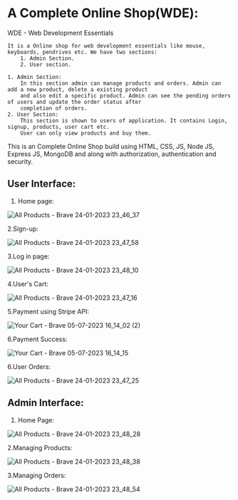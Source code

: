# A Complete Online Shop(WDE):
WDE - Web Development Essentials
    
    It is a Online shop for web development essentials like mouse, keyboards, pendrives etc. We have two sections:
        1. Admin Section.
        2. User section.
    
    1. Admin Section:
        In this section admin can manage products and orders. Admin can add a new product, delete a existing product 
        and also edit a specific product. Admin can see the pending orders of users and update the order status after 
        completion of orders.
    2. User Section:
        This section is shown to users of application. It contains Login, signup, products, user cart etc.
        User can only view products and buy them. 
    
This is an Complete Online Shop build using HTML, CSS, JS, Node JS, Express JS, MongoDB and 
along with authorization, authentication and security.
    

## User Interface:

1. Home page:

![All Products - Brave 24-01-2023 23_46_37](https://user-images.githubusercontent.com/90609297/214377549-d438f40b-9150-4564-978a-605752d10e3c.png)

2.Sign-up:

![All Products - Brave 24-01-2023 23_47_58](https://user-images.githubusercontent.com/90609297/214377578-5c72fd76-fde1-45fc-af8d-fff9968d93a9.png)

3.Log in page:

![All Products - Brave 24-01-2023 23_48_10](https://user-images.githubusercontent.com/90609297/214377585-35ba4c9e-a0ca-4e4e-b103-ce4d2562b3e6.png)

4.User's Cart:

![All Products - Brave 24-01-2023 23_47_16](https://user-images.githubusercontent.com/90609297/214377597-dba61dc0-231f-4fc1-afea-a48cdf44c552.png)

5.Payment using Stripe API:

![Your Cart - Brave 05-07-2023 16_14_02 (2)](https://github.com/Yashbahekar/Complete-Online-Shop/assets/90609297/b41f1381-9660-452c-b582-1e5ea8479078)


6.Payment Success:


![Your Cart - Brave 05-07-2023 16_14_15](https://github.com/Yashbahekar/Complete-Online-Shop/assets/90609297/fc1b8d3e-b74c-4af9-ac87-164e458ff49a)



6.User Orders:

![All Products - Brave 24-01-2023 23_47_25](https://user-images.githubusercontent.com/90609297/214377623-a649faa3-1412-46a8-8dbe-283fc72ba4f6.png)

## Admin Interface:

1. Home Page:

![All Products - Brave 24-01-2023 23_48_28](https://user-images.githubusercontent.com/90609297/214378854-35fd41f2-27e4-4849-97c0-34caf4df59c2.png)

2.Managing Products:

![All Products - Brave 24-01-2023 23_48_38](https://user-images.githubusercontent.com/90609297/214378862-5b6ec3e5-1c51-437f-a260-db29638fc4a1.png)

3.Managing Orders:

![All Products - Brave 24-01-2023 23_48_54](https://user-images.githubusercontent.com/90609297/214378869-a7ff6ff0-57b6-4f74-8deb-307cd05fa002.png)
